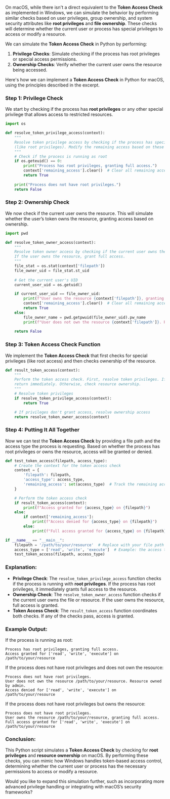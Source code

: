 On macOS, while there isn't a direct equivalent to the **Token Access Check** as implemented in Windows, we can simulate the behavior by performing similar checks based on user privileges, group ownership, and system security attributes like **root privileges** and **file ownership**. These checks will determine whether the current user or process has special privileges to access or modify a resource.

We can simulate the **Token Access Check** in Python by performing:
1. **Privilege Checks**: Simulate checking if the process has root privileges or special access permissions.
2. **Ownership Checks**: Verify whether the current user owns the resource being accessed.

Here's how we can implement a **Token Access Check** in Python for macOS, using the principles described in the excerpt.

### Step 1: Privilege Check

We start by checking if the process has **root privileges** or any other special privilege that allows access to restricted resources.

```python
import os

def resolve_token_privilege_access(context):
    """
    Resolve token privilege access by checking if the process has special privileges
    (like root privileges). Modify the remaining access based on these privileges.
    """
    # Check if the process is running as root
    if os.geteuid() == 0:
        print("Process has root privileges, granting full access.")
        context['remaining_access'].clear()  # Clear all remaining access restrictions
        return True
    
    print("Process does not have root privileges.")
    return False
```

### Step 2: Ownership Check

We now check if the current user owns the resource. This will simulate whether the user’s token owns the resource, granting access based on ownership.

```python
import pwd

def resolve_token_owner_access(context):
    """
    Resolve token owner access by checking if the current user owns the resource.
    If the user owns the resource, grant full access.
    """
    file_stat = os.stat(context['filepath'])
    file_owner_uid = file_stat.st_uid
    
    # Get the current user's UID
    current_user_uid = os.getuid()

    if current_user_uid == file_owner_uid:
        print(f"User owns the resource {context['filepath']}, granting full access.")
        context['remaining_access'].clear()  # Clear all remaining access restrictions
        return True
    else:
        file_owner_name = pwd.getpwuid(file_owner_uid).pw_name
        print(f"User does not own the resource {context['filepath']}. Resource owned by {file_owner_name}.")
    
    return False
```

### Step 3: Token Access Check Function

We implement the **Token Access Check** that first checks for special privileges (like root access) and then checks ownership of the resource.

```python
def result_token_access(context):
    """
    Perform the token access check. First, resolve token privileges. If no access remains,
    return immediately. Otherwise, check resource ownership.
    """
    # Resolve token privileges
    if resolve_token_privilege_access(context):
        return True

    # If privileges don't grant access, resolve ownership access
    return resolve_token_owner_access(context)
```

### Step 4: Putting It All Together

Now we can test the **Token Access Check** by providing a file path and the access type the process is requesting. Based on whether the process has root privileges or owns the resource, access will be granted or denied.

```python
def test_token_access(filepath, access_type):
    # Create the context for the token access check
    context = {
        'filepath': filepath,
        'access_type': access_type,
        'remaining_access': set(access_type)  # Track the remaining access
    }

    # Perform the token access check
    if result_token_access(context):
        print(f"Access granted for {access_type} on {filepath}")
    else:
        if context['remaining_access']:
            print(f"Access denied for {access_type} on {filepath}")
        else:
            print(f"Full access granted for {access_type} on {filepath}")

if __name__ == "__main__":
    filepath = '/path/to/your/resource'  # Replace with your file path
    access_type = ['read', 'write', 'execute']  # Example: the access types to check
    test_token_access(filepath, access_type)
```

### Explanation:

- **Privilege Check**: The `resolve_token_privilege_access` function checks if the process is running with **root privileges**. If the process has root privileges, it immediately grants full access to the resource.
- **Ownership Check**: The `resolve_token_owner_access` function checks if the current user owns the file or resource. If the user owns the resource, full access is granted.
- **Token Access Check**: The `result_token_access` function coordinates both checks. If any of the checks pass, access is granted.

### Example Output:

If the process is running as root:

```
Process has root privileges, granting full access.
Access granted for ['read', 'write', 'execute'] on /path/to/your/resource
```

If the process does not have root privileges and does not own the resource:

```
Process does not have root privileges.
User does not own the resource /path/to/your/resource. Resource owned by admin.
Access denied for ['read', 'write', 'execute'] on /path/to/your/resource
```

If the process does not have root privileges but owns the resource:

```
Process does not have root privileges.
User owns the resource /path/to/your/resource, granting full access.
Full access granted for ['read', 'write', 'execute'] on /path/to/your/resource
```

### Conclusion:

This Python script simulates a **Token Access Check** by checking for **root privileges** and **resource ownership** on macOS. By performing these checks, you can mimic how Windows handles token-based access control, determining whether the current user or process has the necessary permissions to access or modify a resource.

Would you like to expand this simulation further, such as incorporating more advanced privilege handling or integrating with macOS’s security frameworks?